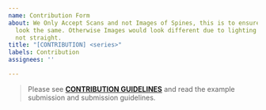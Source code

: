 ```yaml
---
name: Contribution Form
about: We Only Accept Scans and not Images of Spines, this is to ensure the Scans
  look the same. Otherwise Images would look different due to lighting or spines being
  not straight.
title: "[CONTRIBUTION] <series>"
labels: Contribution
assignees: ''

---
```


> Please see [**CONTRIBUTION GUIDELINES**](https://github.com/SamJones04/MangaSpines/blob/main/CONTRIBUTING.md) and read the example submission and submission guidelines.
